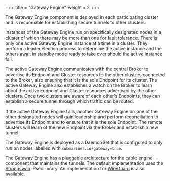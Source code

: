 +++
title =  "Gateway Engine"
weight = 2
+++

The Gateway Engine component is deployed in each participating cluster and
is responsible for establishing secure tunnels to other clusters. 

Instances of the Gateway Engine run on specifically designated nodes in a
cluster of which there may be more than one for fault tolerance. There is
only one active Gateway Engine instance at a time in a cluster. They
perform a leader election process to determine the active instance and the
others await in standby mode ready to take over should the active instance
fail. 

The active Gateway Engine communicates with the central Broker to advertise
its Endpoint and Cluster resources to the other clusters connected to the
Broker, also ensuring that it is the sole Endpoint for its cluster. The
active Gateway Engine also establishes a watch on the Broker to learn about
the active Endpoint and Cluster resources advertised by the other clusters.
Once two clusters are aware of each other's Endpoints, they can establish a
secure tunnel through which traffic can be routed.

If the active Gateway Engine fails, another Gateway Engine on one of the
other designated nodes will gain leadership and perform reconciliation to
advertise its Endpoint and to ensure that it is the sole Endpoint. The
remote clusters will learn of the new Endpoint via the Broker and establish
a new tunnel.

The Gateway Engine is deployed as a DaemonSet that is configured to only run
on nodes labelled with `submariner.io/gateway=true`.

The Gateway Engine has a pluggable architecture for the cable engine component
that maintains the tunnels. The default implementation uses the
[Strongswan](https://github.com/bronze1man/goStrongswanVici) IPsec library. 
An implementation for [WireGuard](https://www.wireguard.com/) is also available.